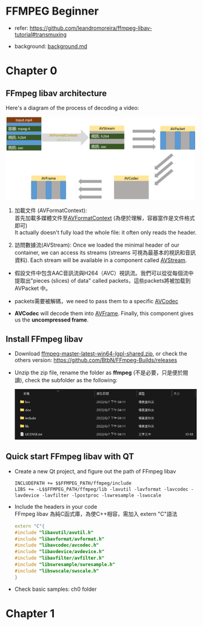 # FFMPEG Beginner
- refer: https://github.com/leandromoreira/ffmpeg-libav-tutorial#transmuxing

- background: [background.md](background.md)

# Chapter 0

## FFmpeg libav architecture

Here's a diagram of the process of decoding a video:<p>

<img src='./01.png' width='500px'>

1. 加載文件 (AVFormatContext): <br>
  首先加載多媒體文件至[AVFormatContext](https://ffmpeg.org/doxygen/trunk/structAVFormatContext.html) (為便於理解，容器當作是文件格式即可)<br>
  It actually doesn't fully load the whole file: it often only reads the header.

2. 訪問數據流(AVStream): Once we loaded the minimal header of our container, we can access its streams (streams 可視為最基本的視訊和音訊資料). Each stream will be available in a component called [AVStream](https://ffmpeg.org/doxygen/trunk/structAVStream.html).

- 假設文件中包含AAC音訊流與H264（AVC）視訊流。我們可以從從每個流中提取出"pieces (slices) of data" called packets，這些packets將被加载到 AVPacket 中。

- packets需要被解碼，we need to pass them to a specific [AVCodec](https://ffmpeg.org/doxygen/trunk/structAVCodec.html)

- **AVCodec** will decode them into [AVFrame](https://ffmpeg.org/doxygen/trunk/structAVFrame.html). Finally, this component gives us the **uncompressed frame**. 

## Install FFmpeg libav

- Download [ffmpeg-master-latest-win64-lgpl-shared.zip](https://github.com/BtbN/FFmpeg-Builds/releases/download/latest/ffmpeg-master-latest-win64-lgpl-shared.zip), or check the others version: https://github.com/BtbN/FFmpeg-Builds/releases

- Unzip the zip file, rename the folder as **ffmpeg** (不是必要，只是便於閱讀), check the subfolder as the following:

  <img src='./02.png' width='500px'>

## Quick start FFmpeg libav with QT

- Create a new Qt project, and figure out the path of FFmpeg libav

  ```make
  INCLUDEPATH += $$FFMPEG_PATH/ffmpeg/include
  LIBS += -L$$FFMPEG_PATH/ffmpeg/lib -lavutil -lavformat -lavcodec -lavdevice -lavfilter -lpostproc -lswresample -lswscale
  ```

- Include the headers in your code<br>
  FFmpeg libav 為純C函式庫，為使C++相容，需加入 extern "C"語法
  
  ```c++
  extern "C"{
  #include "libavutil/avutil.h"
  #include "libavformat/avformat.h"
  #include "libavcodec/avcodec.h"
  #include "libavdevice/avdevice.h"
  #include "libavfilter/avfilter.h"
  #include "libswresample/swresample.h"
  #include "libswscale/swscale.h"
  }
  ```

- Check basic samples: ch0 folder


# Chapter 1



